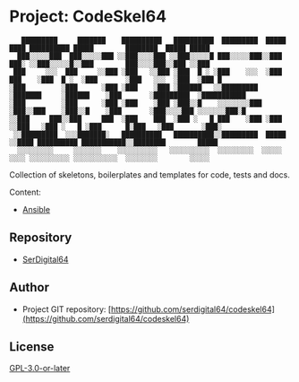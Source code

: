 # Project: CodeSkel64

```text
   █████████     ███████    ██████████   ██████████  █████████  █████   ████ ██████████ █████        ████████  █████ █████ 
  ███░░░░░███  ███░░░░░███ ░░███░░░░███ ░░███░░░░░█ ███░░░░░███░░███   ███░ ░░███░░░░░█░░███        ███░░░░███░░███ ░░███  
 ███     ░░░  ███     ░░███ ░███   ░░███ ░███  █ ░ ░███    ░░░  ░███  ███    ░███  █ ░  ░███       ░███   ░░░  ░███  ░███ █
░███         ░███      ░███ ░███    ░███ ░██████   ░░█████████  ░███████     ░██████    ░███       ░█████████  ░███████████
░███         ░███      ░███ ░███    ░███ ░███░░█    ░░░░░░░░███ ░███░░███    ░███░░█    ░███       ░███░░░░███ ░░░░░░░███░█
░░███     ███░░███     ███  ░███    ███  ░███ ░   █ ███    ░███ ░███ ░░███   ░███ ░   █ ░███      █░███   ░███       ░███░ 
 ░░█████████  ░░░███████░   ██████████   ██████████░░█████████  █████ ░░████ ██████████ ███████████░░████████        █████ 
  ░░░░░░░░░     ░░░░░░░    ░░░░░░░░░░   ░░░░░░░░░░  ░░░░░░░░░  ░░░░░   ░░░░ ░░░░░░░░░░ ░░░░░░░░░░░  ░░░░░░░░        ░░░░░  
```

Collection of skeletons, boilerplates and templates for code, tests and docs.

Content:

- [Ansible](Ansible)

## Repository

- [SerDigital64](https://github.com/serdigital64)

## Author

- Project GIT repository: [https://github.com/serdigital64/codeskel64](https://github.com/serdigital64/codeskel64)

## License

[GPL-3.0-or-later](https://www.gnu.org/licenses/gpl-3.0.txt)
